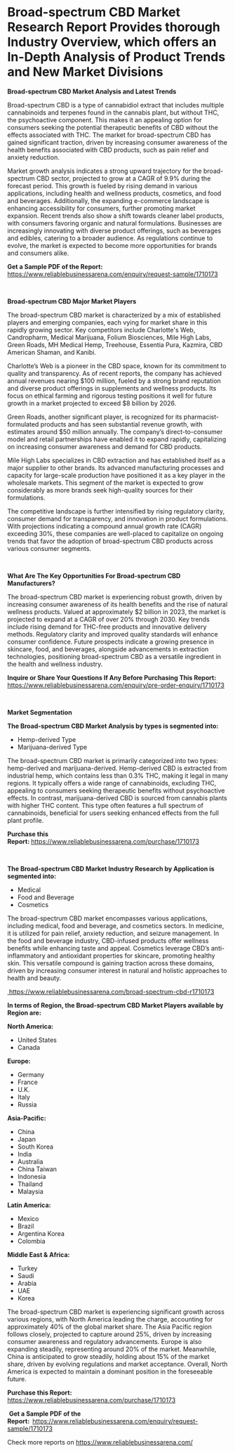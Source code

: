 <p><h1>Broad-spectrum CBD Market Research Report Provides thorough Industry Overview, which offers an In-Depth Analysis of Product Trends and New Market Divisions</h1></p><p><strong>Broad-spectrum CBD Market Analysis and Latest Trends</strong></p>
<p><p>Broad-spectrum CBD is a type of cannabidiol extract that includes multiple cannabinoids and terpenes found in the cannabis plant, but without THC, the psychoactive component. This makes it an appealing option for consumers seeking the potential therapeutic benefits of CBD without the effects associated with THC. The market for broad-spectrum CBD has gained significant traction, driven by increasing consumer awareness of the health benefits associated with CBD products, such as pain relief and anxiety reduction.</p><p>Market growth analysis indicates a strong upward trajectory for the broad-spectrum CBD sector, projected to grow at a CAGR of 9.9% during the forecast period. This growth is fueled by rising demand in various applications, including health and wellness products, cosmetics, and food and beverages. Additionally, the expanding e-commerce landscape is enhancing accessibility for consumers, further promoting market expansion. Recent trends also show a shift towards cleaner label products, with consumers favoring organic and natural formulations. Businesses are increasingly innovating with diverse product offerings, such as beverages and edibles, catering to a broader audience. As regulations continue to evolve, the market is expected to become more opportunities for brands and consumers alike.</p></p>
<p><strong>Get a Sample PDF of the Report:&nbsp;</strong> <a href="https://www.reliablebusinessarena.com/enquiry/request-sample/1710173?utm_campaign=1948&utm_medium=2&utm_source=Github&utm_content=ia&utm_term=10012025&utm_id=broad-spectrum-cbd">https://www.reliablebusinessarena.com/enquiry/request-sample/1710173</a></p>
<p>&nbsp;</p>
<p><strong>Broad-spectrum CBD Major Market Players</strong></p>
<p><p>The broad-spectrum CBD market is characterized by a mix of established players and emerging companies, each vying for market share in this rapidly growing sector. Key competitors include Charlotte's Web, Candropharm, Medical Marijuana, Folium Biosciences, Mile High Labs, Green Roads, MH Medical Hemp, Treehouse, Essentia Pura, Kazmira, CBD American Shaman, and Kanibi.</p><p>Charlotte’s Web is a pioneer in the CBD space, known for its commitment to quality and transparency. As of recent reports, the company has achieved annual revenues nearing $100 million, fueled by a strong brand reputation and diverse product offerings in supplements and wellness products. Its focus on ethical farming and rigorous testing positions it well for future growth in a market projected to exceed $8 billion by 2026.</p><p>Green Roads, another significant player, is recognized for its pharmacist-formulated products and has seen substantial revenue growth, with estimates around $50 million annually. The company’s direct-to-consumer model and retail partnerships have enabled it to expand rapidly, capitalizing on increasing consumer awareness and demand for CBD products.</p><p>Mile High Labs specializes in CBD extraction and has established itself as a major supplier to other brands. Its advanced manufacturing processes and capacity for large-scale production have positioned it as a key player in the wholesale markets. This segment of the market is expected to grow considerably as more brands seek high-quality sources for their formulations.</p><p>The competitive landscape is further intensified by rising regulatory clarity, consumer demand for transparency, and innovation in product formulations. With projections indicating a compound annual growth rate (CAGR) exceeding 30%, these companies are well-placed to capitalize on ongoing trends that favor the adoption of broad-spectrum CBD products across various consumer segments.</p></p>
<p>&nbsp;</p>
<p><strong>What Are The Key Opportunities For Broad-spectrum CBD Manufacturers?</strong></p>
<p><p>The broad-spectrum CBD market is experiencing robust growth, driven by increasing consumer awareness of its health benefits and the rise of natural wellness products. Valued at approximately $2 billion in 2023, the market is projected to expand at a CAGR of over 20% through 2030. Key trends include rising demand for THC-free products and innovative delivery methods. Regulatory clarity and improved quality standards will enhance consumer confidence. Future prospects indicate a growing presence in skincare, food, and beverages, alongside advancements in extraction technologies, positioning broad-spectrum CBD as a versatile ingredient in the health and wellness industry.</p></p>
<p><strong>Inquire or Share Your Questions If Any Before Purchasing This Report:</strong> <a href="https://www.reliablebusinessarena.com/enquiry/pre-order-enquiry/1710173?utm_campaign=1948&utm_medium=2&utm_source=Github&utm_content=ia&utm_term=10012025&utm_id=broad-spectrum-cbd">https://www.reliablebusinessarena.com/enquiry/pre-order-enquiry/1710173</a></p>
<p>&nbsp;</p>
<p><strong>Market Segmentation</strong></p>
<p><strong>The Broad-spectrum CBD Market Analysis by types is segmented into:</strong></p>
<p><ul><li>Hemp-derived Type</li><li>Marijuana-derived Type</li></ul></p>
<p><p>The broad-spectrum CBD market is primarily categorized into two types: hemp-derived and marijuana-derived. Hemp-derived CBD is extracted from industrial hemp, which contains less than 0.3% THC, making it legal in many regions. It typically offers a wide range of cannabinoids, excluding THC, appealing to consumers seeking therapeutic benefits without psychoactive effects. In contrast, marijuana-derived CBD is sourced from cannabis plants with higher THC content. This type often features a full spectrum of cannabinoids, beneficial for users seeking enhanced effects from the full plant profile.</p></p>
<p><strong>Purchase this Report:&nbsp;</strong><a href="https://www.reliablebusinessarena.com/purchase/1710173?utm_campaign=1948&utm_medium=2&utm_source=Github&utm_content=ia&utm_term=10012025&utm_id=broad-spectrum-cbd">https://www.reliablebusinessarena.com/purchase/1710173</a></p>
<p>&nbsp;</p>
<p><strong>The Broad-spectrum CBD Market Industry Research by Application is segmented into:</strong></p>
<p><ul><li>Medical</li><li>Food and Beverage</li><li>Cosmetics</li></ul></p>
<p><p>The broad-spectrum CBD market encompasses various applications, including medical, food and beverage, and cosmetics sectors. In medicine, it is utilized for pain relief, anxiety reduction, and seizure management. In the food and beverage industry, CBD-infused products offer wellness benefits while enhancing taste and appeal. Cosmetics leverage CBD’s anti-inflammatory and antioxidant properties for skincare, promoting healthy skin. This versatile compound is gaining traction across these domains, driven by increasing consumer interest in natural and holistic approaches to health and beauty.</p></p>
<p><a href="https://www.reliablebusinessarena.com/broad-spectrum-cbd-r1710173?utm_campaign=1948&utm_medium=2&utm_source=Github&utm_content=ia&utm_term=10012025&utm_id=broad-spectrum-cbd">&nbsp;https://www.reliablebusinessarena.com/broad-spectrum-cbd-r1710173</a></p>
<p><strong>In terms of Region, the Broad-spectrum CBD Market Players available by Region are:</strong></p>
<p>
    <p> <strong> North America: </strong>
        <ul>
            <li>United States</li>
            <li>Canada</li>
        </ul>
        </p> 
    <p> <strong> Europe: </strong>
        <ul>
            <li>Germany</li>
            <li>France</li>
            <li>U.K.</li>
            <li>Italy</li>
            <li>Russia</li>
        </ul>
        </p> 
    <p> <strong> Asia-Pacific: </strong>
        <ul>
            <li>China</li>
            <li>Japan</li>
            <li>South Korea</li>
            <li>India</li>
            <li>Australia</li>
            <li>China Taiwan</li>
            <li>Indonesia</li>
            <li>Thailand</li>
            <li>Malaysia</li>
        </ul>
        </p> 
    <p> <strong> Latin America: </strong>
        <ul>
            <li>Mexico</li>
            <li>Brazil</li>
            <li>Argentina Korea</li>
            <li>Colombia</li>
        </ul>
        </p> 
    <p> <strong> Middle East & Africa: </strong>
        <ul>
            <li>Turkey</li>
            <li>Saudi</li>
            <li>Arabia</li>
            <li>UAE</li>
            <li>Korea</li>
        </ul>
    </p>
    </p>
<p><p>The broad-spectrum CBD market is experiencing significant growth across various regions, with North America leading the charge, accounting for approximately 40% of the global market share. The Asia Pacific region follows closely, projected to capture around 25%, driven by increasing consumer awareness and regulatory advancements. Europe is also expanding steadily, representing around 20% of the market. Meanwhile, China is anticipated to grow steadily, holding about 15% of the market share, driven by evolving regulations and market acceptance. Overall, North America is expected to maintain a dominant position in the foreseeable future.</p></p>
<p><strong>Purchase this Report: </strong><a href="https://www.reliablebusinessarena.com/purchase/1710173?utm_campaign=1948&utm_medium=2&utm_source=Github&utm_content=ia&utm_term=10012025&utm_id=broad-spectrum-cbd">https://www.reliablebusinessarena.com/purchase/1710173</a></p>
<p>&nbsp;<strong>Get a Sample PDF of the Report:&nbsp;&nbsp;</strong><a href="https://www.reliablebusinessarena.com/enquiry/request-sample/1710173?utm_campaign=1948&utm_medium=2&utm_source=Github&utm_content=ia&utm_term=10012025&utm_id=broad-spectrum-cbd">https://www.reliablebusinessarena.com/enquiry/request-sample/1710173</a></p>
<p><strong></strong></p>
<p>Check more reports on <a href="https://www.reliablebusinessarena.com/?utm_campaign=1948&utm_medium=2&utm_source=Github&utm_content=ia&utm_term=10012025&utm_id=broad-spectrum-cbd">https://www.reliablebusinessarena.com/</a></p>